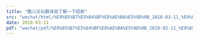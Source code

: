 ```yaml
---
title: "酷儿论坛翻译部了解一下招新"
src: "wechat/html/%E9%85%B7%E5%84%BF%E8%AE%BA%E5%9D%9B_2018-03-11_%E9%85%B7%E5%84%BF%E8%AE%BA%E5%9D%9B%E7%BF%BB%E8%AF%91%E9%83%A8%E4%BA%86%E8%A7%A3%E4%B8%80%E4%B8%8B%E6%8B%9B%E6%96%B0.html"
date: 2018-03-11
pdf: "wechat/pdf/%E9%85%B7%E5%84%BF%E8%AE%BA%E5%9D%9B_2018-03-11_%E9%85%B7%E5%84%BF%E8%AE%BA%E5%9D%9B%E7%BF%BB%E8%AF%91%E9%83%A8%E4%BA%86%E8%A7%A3%E4%B8%80%E4%B8%8B%E6%8B%9B%E6%96%B0.pdf"
---
```

